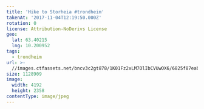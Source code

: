 ```yaml
---
title: 'Hike to Storheia #trondheim'
takenAt: '2017-11-04T12:19:50.000Z'
rotation: 0
license: Attribution-NoDerivs License
geo:
  lat: 63.40215
  lng: 10.200952
tags:
  - trondheim
url: >-
  //images.ctfassets.net/bncv3c2gt878/1K01Fz2xLM7OlIbCVUwOX6/6825f87eab71ea03cbf2305ca5eecc01/hike-to-storheia-trondheim_38112058136_o
size: 1128909
image:
  width: 4192
  height: 2358
contentType: image/jpeg
---
```


